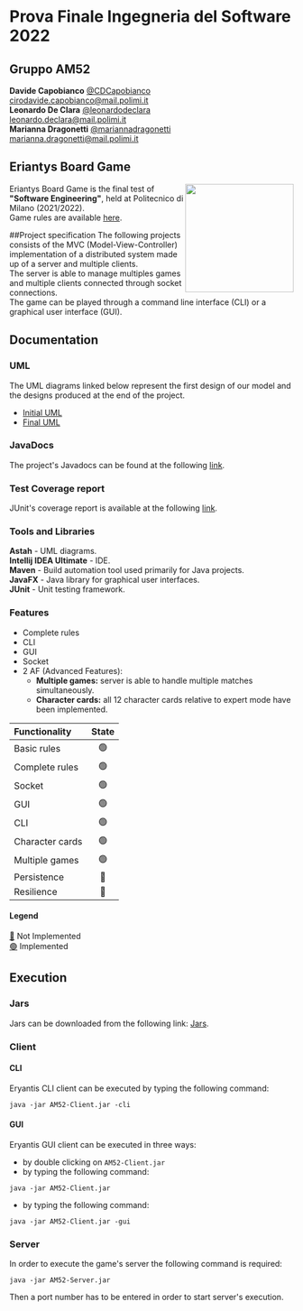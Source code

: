# Prova Finale Ingegneria del Software 2022
## Gruppo AM52
**Davide Capobianco** [@CDCapobianco](https://github.com/CDCapobianco) <br> cirodavide.capobianco@mail.polimi.it <br>
**Leonardo De Clara** [@leonardodeclara](https://github.com/leonardodeclara) <br> leonardo.declara@mail.polimi.it <br>
**Marianna Dragonetti** [@mariannadragonetti](https://github.com/mariannadragonetti) <br>marianna.dragonetti@mail.polimi.it

## Eriantys Board Game
<img src="https://www.craniocreations.it/wp-content/uploads/2021/06/Eriantys_scatolaFrontombra.png" width=192px height=192px align="right"> 

Eriantys Board Game is the final test of **"Software Engineering"**, held at Politecnico di Milano (2021/2022).<br>
Game rules are available [here](https://craniointernational.com/2021/wp-content/uploads/2021/06/Eriantys_rules_small.pdf).

##Project specification
The following projects consists of the MVC (Model-View-Controller) implementation of a distributed system made up of a server and multiple clients.<br>
The server is able to manage multiples games and multiple clients connected through socket connections. <br>
The game can be played through a command line interface (CLI) or a graphical user interface (GUI). <br>



## Documentation

### UML
The UML diagrams linked below represent the first design of our model and the designs produced at the end of the project.
- [Initial UML](https://github.com/leonardodeclara/ingsw2022-AM52/blob/master/deliverables/Initial_model_UML.png)
- [Final UML](https://github.com/leonardodeclara/ingsw2022-AM52/tree/master/deliverables/Final%20UML)

### JavaDocs
The project's Javadocs can be found at the following [link]().

### Test Coverage report
JUnit's coverage report is available at the following [link]().

### Tools and Libraries
**Astah** - UML diagrams.<br>
**Intellij IDEA Ultimate** - IDE. <br>
**Maven** - Build automation tool used primarily for Java projects.<br>
**JavaFX** - Java library for graphical user interfaces.<br>
**JUnit** - Unit testing framework.<br>


### Features
- Complete rules
- CLI
- GUI
- Socket
- 2 AF (Advanced Features):
    - __Multiple games:__ server is able to handle multiple matches simultaneously.
    - __Character cards:__ all 12 character cards relative to expert mode have been implemented.


| Functionality    |                       State                        |
|:-----------------|:--------------------------------------------------:|
| Basic rules      | 🟢 |
| Complete rules   | 🟢 |
| Socket           | 🟢 |
| GUI              | 🟢 |
| CLI              | 🟢 |
| Character cards  | 🟢 |
| Multiple games   | 🟢 |
| Persistence      | 🔴 |
| Resilience       | 🔴 |

#### Legend
[🔴]() Not Implemented <br>
[🟢]() Implemented

## Execution

### Jars
Jars can be downloaded from the following link: [Jars]().

### Client

#### CLI
Eryantis CLI client can be executed by typing the following command:
```
java -jar AM52-Client.jar -cli
```
#### GUI
Eryantis GUI client can be executed in three ways:

- by double clicking on  ```AM52-Client.jar```
- by typing the following command:
```
java -jar AM52-Client.jar
```
- by typing the following command:
```
java -jar AM52-Client.jar -gui
```
### Server
In order to execute the game's server the following command is required:
```
java -jar AM52-Server.jar 
```
Then a port number has to be entered in order to start server's execution.